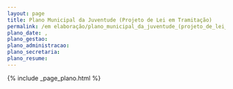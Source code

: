 ```yaml
---
layout: page
title: Plano Municipal da Juventude (Projeto de Lei em Tramitação)
permalink: /em elaboração/plano_municipal_da_juventude_(projeto_de_lei_em_tramitação)
plano_date: , 
plano_gestao: 
plano_administracao: 
plano_secretaria: 
plano_resume: 
---
```

<div>
{% include _page_plano.html %}
</div>
